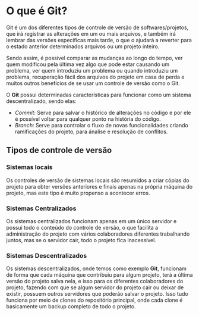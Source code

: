 # O que é Git?

Git é um dos diferentes tipos de controle de versão de softwares/projetos, que irá registrar as alterações
em um ou mais arquivos, e também irá lembrar das versões específicas mais tarde, o que o ajudará a reverter
para o estado anterior determinados arquivos ou um projeto inteiro.

Sendo assim, é possível comparar as mudanças ao longo do tempo, ver quem modificou pela última vez algo que
pode estar causando um problema, ver quem introduziu um problema ou quando introduziu um problema, recuperação
fácil dos arquivos do projeto em casa de perda e muitos outros benefícios de se usar um controle de versão como
o Git.

O <strong>Git</strong> possui determinadas características para funcionar como um sistema descentralizado, 
sendo elas:

<ul>
  <li><i>Commit:</i> Serve para salvar o histórico de alterações no código e por ele é possível voltar para 
  qualquer ponto na história do código.</li>
  
  <li><i>Branch:</i> Serve para controlar o fluxo de novas funcionalidades criando ramificações do projeto, para 
  ánalise e resolução de conflitos.</li>
</ul>

## Tipos de controle de versão

### Sistemas locais

Os controles de versão de sistemas locais são resumidos a criar cópias do projeto para obter versões anteriores e finais
apenas na própria máquina do projeto, mas este tipo é muito propenso a acontecer erros.

### Sistemas Centralizados

Os sistemas centralizados funcionam apenas em um único servidor e possui todo o conteúdo do controle de versão, o que facilita
a administração do projeto com vários colaboradores diferentes trabalhando juntos, mas se o servidor cair, todo o projeto
fica inacessível.

### Sistemas Descentralizados

Os sistemas descentralizados, onde temos como exemplo <strong>Git</strong>, funcionam de forma que cada máquina que contribuiu 
para algum projeto, terá a última versão do projeto salva nela, e isso para os diferentes colaboradores do projeto, fazendo 
com que se algum servidor do projeto cair ou deixar de existir, possuem outros servidores que poderão salvar o projeto. 
Isso tudo funciona por meio de clones do repositório principal, onde cada clone é basicamente um backup completo de todo 
o projeto.
